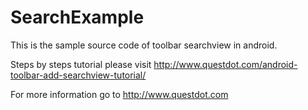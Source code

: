 # SearchExample
This is the sample source code of toolbar searchview in android.

Steps by steps tutorial please visit http://www.questdot.com/android-toolbar-add-searchview-tutorial/

For more information go to http://www.questdot.com
